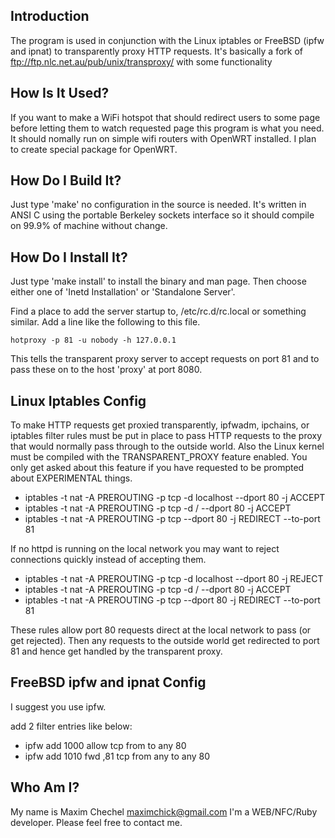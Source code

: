 Introduction
------------

The program is used in conjunction with the Linux iptables or FreeBSD (ipfw and
ipnat) to transparently proxy HTTP requests. It's basically a fork of
ftp://ftp.nlc.net.au/pub/unix/transproxy/ with some functionality


How Is It Used?
---------------

If you want to make a WiFi hotspot that should redirect users to some
page before letting them to watch requested page this program is what you need.
It should nomally run on simple wifi routers with OpenWRT installed.
I plan to create special package for OpenWRT.


How Do I Build It?
------------------

Just type 'make' no configuration in the source is needed. It's
written in ANSI C using the portable Berkeley sockets interface so
it should compile on 99.9% of machine without change.

How Do I Install It?
--------------------

Just type 'make install' to install the binary and man page. Then
choose either one of 'Inetd Installation' or 'Standalone Server'.

Find a place to add the server startup to, /etc/rc.d/rc.local
or something similar. Add a line like the following to this
file.

	hotproxy -p 81 -u nobody -h 127.0.0.1

This tells the transparent proxy server to accept requests on port
81 and to pass these on to the host 'proxy' at port 8080.

Linux Iptables Config
----------------------------------------

To make HTTP requests get proxied transparently, ipfwadm, ipchains, or
iptables filter rules must be put in place to pass HTTP requests to the
proxy that would normally pass through to the outside world. Also the Linux
kernel must be compiled with the TRANSPARENT_PROXY feature enabled. You
only get asked about this feature if you have requested to be prompted
about EXPERIMENTAL things.

* iptables -t nat -A PREROUTING -p tcp -d localhost --dport 80 -j ACCEPT
* iptables -t nat -A PREROUTING -p tcp -d <ip of local network>/<bits-in-net> --dport 80 -j ACCEPT
* iptables -t nat -A PREROUTING -p tcp --dport 80 -j REDIRECT --to-port 81

If no httpd is running on the local network you may want to
reject connections quickly instead of accepting them.

* iptables -t nat -A PREROUTING -p tcp -d localhost --dport 80 -j REJECT
* iptables -t nat -A PREROUTING -p tcp -d <ip of local network>/<bits-in-net> --dport 80 -j ACCEPT
* iptables -t nat -A PREROUTING -p tcp --dport 80 -j REDIRECT --to-port 81

These rules allow port 80 requests direct at the local network to pass (or
get rejected). Then any requests to the outside world get redirected to
port 81 and hence get handled by the transparent proxy.

FreeBSD ipfw and ipnat Config
-----------------------------

I suggest you use ipfw.

add 2 filter entries like below:

* ipfw add 1000 allow tcp from <this-host> to any 80
* ipfw add 1010 fwd <your-proxy-server>,81 tcp from any to any 80

Who Am I?
---------

My name is Maxim Chechel <maximchick@gmail.com> I'm a WEB/NFC/Ruby developer.
Please feel free to contact me.

